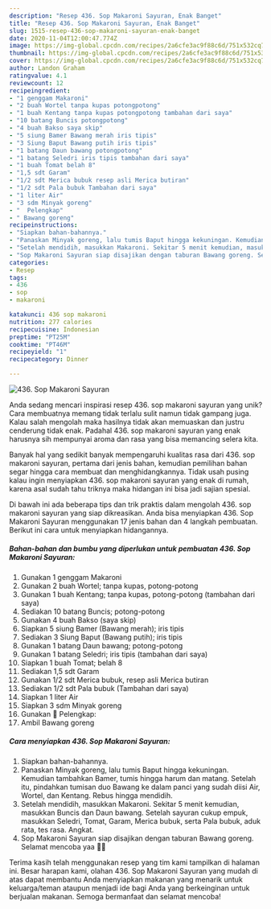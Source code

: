```yaml
---
description: "Resep 436. Sop Makaroni Sayuran, Enak Banget"
title: "Resep 436. Sop Makaroni Sayuran, Enak Banget"
slug: 1515-resep-436-sop-makaroni-sayuran-enak-banget
date: 2020-11-04T12:00:47.774Z
image: https://img-global.cpcdn.com/recipes/2a6cfe3ac9f88c6d/751x532cq70/436-sop-makaroni-sayuran-foto-resep-utama.jpg
thumbnail: https://img-global.cpcdn.com/recipes/2a6cfe3ac9f88c6d/751x532cq70/436-sop-makaroni-sayuran-foto-resep-utama.jpg
cover: https://img-global.cpcdn.com/recipes/2a6cfe3ac9f88c6d/751x532cq70/436-sop-makaroni-sayuran-foto-resep-utama.jpg
author: Landon Graham
ratingvalue: 4.1
reviewcount: 12
recipeingredient:
- "1 genggam Makaroni"
- "2 buah Wortel tanpa kupas potongpotong"
- "1 buah Kentang tanpa kupas potongpotong tambahan dari saya"
- "10 batang Buncis potongpotong"
- "4 buah Bakso saya skip"
- "5 siung Bamer Bawang merah iris tipis"
- "3 Siung Baput Bawang putih iris tipis"
- "1 batang Daun bawang potongpotong"
- "1 batang Seledri iris tipis tambahan dari saya"
- "1 buah Tomat belah 8"
- "1,5 sdt Garam"
- "1/2 sdt Merica bubuk resep asli Merica butiran"
- "1/2 sdt Pala bubuk Tambahan dari saya"
- "1 liter Air"
- "3 sdm Minyak goreng"
- "  Pelengkap"
- " Bawang goreng"
recipeinstructions:
- "Siapkan bahan-bahannya."
- "Panaskan Minyak goreng, lalu tumis Baput hingga kekuningan. Kemudian tambahkan Bamer, tumis hingga harum dan matang. Setelah itu, pindahkan tumisan duo Bawang ke dalam panci yang sudah diisi Air, Wortel, dan Kentang. Rebus hingga mendidih."
- "Setelah mendidih, masukkan Makaroni. Sekitar 5 menit kemudian, masukkan Buncis dan Daun bawang. Setelah sayuran cukup empuk, masukkan Seledri, Tomat, Garam, Merica bubuk, serta Pala bubuk, aduk rata, tes rasa. Angkat."
- "Sop Makaroni Sayuran siap disajikan dengan taburan Bawang goreng. Selamat mencoba yaa 🙏😊"
categories:
- Resep
tags:
- 436
- sop
- makaroni

katakunci: 436 sop makaroni 
nutrition: 277 calories
recipecuisine: Indonesian
preptime: "PT25M"
cooktime: "PT46M"
recipeyield: "1"
recipecategory: Dinner

---
```



![436. Sop Makaroni Sayuran](https://img-global.cpcdn.com/recipes/2a6cfe3ac9f88c6d/751x532cq70/436-sop-makaroni-sayuran-foto-resep-utama.jpg)

Anda sedang mencari inspirasi resep 436. sop makaroni sayuran yang unik? Cara membuatnya memang tidak terlalu sulit namun tidak gampang juga. Kalau salah mengolah maka hasilnya tidak akan memuaskan dan justru cenderung tidak enak. Padahal 436. sop makaroni sayuran yang enak harusnya sih mempunyai aroma dan rasa yang bisa memancing selera kita.



Banyak hal yang sedikit banyak mempengaruhi kualitas rasa dari 436. sop makaroni sayuran, pertama dari jenis bahan, kemudian pemilihan bahan segar hingga cara membuat dan menghidangkannya. Tidak usah pusing kalau ingin menyiapkan 436. sop makaroni sayuran yang enak di rumah, karena asal sudah tahu triknya maka hidangan ini bisa jadi sajian spesial.


Di bawah ini ada beberapa tips dan trik praktis dalam mengolah 436. sop makaroni sayuran yang siap dikreasikan. Anda bisa menyiapkan 436. Sop Makaroni Sayuran menggunakan 17 jenis bahan dan 4 langkah pembuatan. Berikut ini cara untuk menyiapkan hidangannya.

<!--inarticleads1-->

##### Bahan-bahan dan bumbu yang diperlukan untuk pembuatan 436. Sop Makaroni Sayuran:

1. Gunakan 1 genggam Makaroni
1. Gunakan 2 buah Wortel; tanpa kupas, potong-potong
1. Gunakan 1 buah Kentang; tanpa kupas, potong-potong (tambahan dari saya)
1. Sediakan 10 batang Buncis; potong-potong
1. Gunakan 4 buah Bakso (saya skip)
1. Siapkan 5 siung Bamer (Bawang merah); iris tipis
1. Sediakan 3 Siung Baput (Bawang putih); iris tipis
1. Gunakan 1 batang Daun bawang; potong-potong
1. Gunakan 1 batang Seledri; iris tipis (tambahan dari saya)
1. Siapkan 1 buah Tomat; belah 8
1. Sediakan 1,5 sdt Garam
1. Gunakan 1/2 sdt Merica bubuk, resep asli Merica butiran
1. Sediakan 1/2 sdt Pala bubuk (Tambahan dari saya)
1. Siapkan 1 liter Air
1. Siapkan 3 sdm Minyak goreng
1. Gunakan  📌 Pelengkap:
1. Ambil  Bawang goreng




<!--inarticleads2-->

##### Cara menyiapkan 436. Sop Makaroni Sayuran:

1. Siapkan bahan-bahannya.
1. Panaskan Minyak goreng, lalu tumis Baput hingga kekuningan. Kemudian tambahkan Bamer, tumis hingga harum dan matang. Setelah itu, pindahkan tumisan duo Bawang ke dalam panci yang sudah diisi Air, Wortel, dan Kentang. Rebus hingga mendidih.
1. Setelah mendidih, masukkan Makaroni. Sekitar 5 menit kemudian, masukkan Buncis dan Daun bawang. Setelah sayuran cukup empuk, masukkan Seledri, Tomat, Garam, Merica bubuk, serta Pala bubuk, aduk rata, tes rasa. Angkat.
1. Sop Makaroni Sayuran siap disajikan dengan taburan Bawang goreng. Selamat mencoba yaa 🙏😊




Terima kasih telah menggunakan resep yang tim kami tampilkan di halaman ini. Besar harapan kami, olahan 436. Sop Makaroni Sayuran yang mudah di atas dapat membantu Anda menyiapkan makanan yang menarik untuk keluarga/teman ataupun menjadi ide bagi Anda yang berkeinginan untuk berjualan makanan. Semoga bermanfaat dan selamat mencoba!
